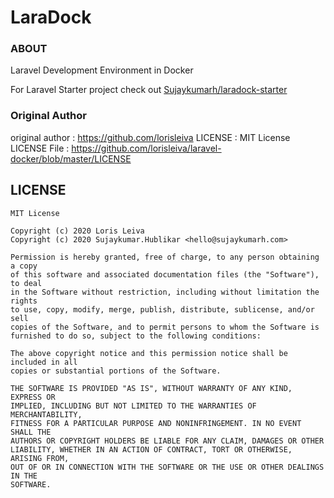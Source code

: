 # LaraDock

### ABOUT

Laravel Development Environment in Docker


For Laravel Starter project check out [Sujaykumarh/laradock-starter](https://github.com/Sujaykumarh/laradock-starter)



### Original Author 

original author   : https://github.com/lorisleiva
LICENSE           : MIT License 
LICENSE File      : https://github.com/lorisleiva/laravel-docker/blob/master/LICENSE

## LICENSE

    MIT License

    Copyright (c) 2020 Loris Leiva
    Copyright (c) 2020 Sujaykumar.Hublikar <hello@sujaykumarh.com>

    Permission is hereby granted, free of charge, to any person obtaining a copy
    of this software and associated documentation files (the "Software"), to deal
    in the Software without restriction, including without limitation the rights
    to use, copy, modify, merge, publish, distribute, sublicense, and/or sell
    copies of the Software, and to permit persons to whom the Software is
    furnished to do so, subject to the following conditions:

    The above copyright notice and this permission notice shall be included in all
    copies or substantial portions of the Software.

    THE SOFTWARE IS PROVIDED "AS IS", WITHOUT WARRANTY OF ANY KIND, EXPRESS OR
    IMPLIED, INCLUDING BUT NOT LIMITED TO THE WARRANTIES OF MERCHANTABILITY,
    FITNESS FOR A PARTICULAR PURPOSE AND NONINFRINGEMENT. IN NO EVENT SHALL THE
    AUTHORS OR COPYRIGHT HOLDERS BE LIABLE FOR ANY CLAIM, DAMAGES OR OTHER
    LIABILITY, WHETHER IN AN ACTION OF CONTRACT, TORT OR OTHERWISE, ARISING FROM,
    OUT OF OR IN CONNECTION WITH THE SOFTWARE OR THE USE OR OTHER DEALINGS IN THE
    SOFTWARE.
